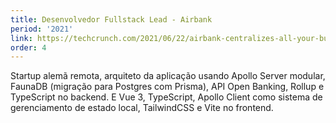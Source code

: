 ```yaml
---
title: Desenvolvedor Fullstack Lead - Airbank
period: '2021'
link: https://techcrunch.com/2021/06/22/airbank-centralizes-all-your-business-bank-accounts-and-financial-data/
order: 4
---
```


Startup alemã remota, arquiteto da aplicação usando Apollo Server modular, FaunaDB (migração para Postgres com Prisma), API Open Banking, Rollup e TypeScript no backend. E Vue 3, TypeScript, Apollo Client como sistema de gerenciamento de estado local, TailwindCSS e Vite no frontend.
